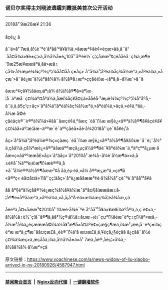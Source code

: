 ### 诺贝尔奖得主刘晓波遗孀刘霞抵美首次公开活动
------------------------

<div class="published">
 <span class="date" title="ä¸­å½æ¶é´">
  <time datetime="2018-09-26T21:36:10+08:00">
   2018å¹´9æ26æ¥ 21:36
  </time>
 </span>
</div>
<br/>
<div class="wsw">
 <span class="dateline">
  åçé¡¿ â
 </span>
 <p>
  å¨ä»å¹´7æä¸­å½è¯ºè´å°åå¹³å¥å¾ä¸»åææ³¢âè¢«èçæ­»âä¸å¨å¹´åå¤å¾ä»¥è±ç¦»ä¸­å½å½å±è¿10å¹´å®éè½¯ç¦çåææ³¢çéå­åéå¨ç¾ä¸æ¶é´9æ25æ¥ææäºä¸åä»æå±çå¾·å½æµè¾¾çº½çº¦ï¼åå¤åå ç±åç»´å°å¾ä¹¦åºéä¼åç¾å½æ°ä¸»åºéä¼ä¸»åçæ´»å¨ãè¿æ¯ä½è°åå¾å¾·å½å®å±æ²»ççåéé¦æ¬¡åºå¸­å¬å¼æ´»å¨ã
 </p>
 <p>
  åææ³¢çå¥½åãæµäº¡å¾·å½ä½å®¶å»äº¦æ­¦å¨äºæå¨ç¤¾äº¤åªä½ä¸åæï¼åç¥å¤çä»ååéå·²æµè¾¾çº½çº¦ï¼å°åºå¸­å¨ä¸ä¸å5ç¹ç±åç»´å°å¾ä¹¦åºéä¼åç¾å½æ°ä¸»åºéä¼ä¸»åçä¸»é¢ä¸ºâä¸­å½æ å©èçåéâçè®¨è®ºä¼ï¼ä»¥åå¨åæçé¢ä¸ºâæç ´éå¯ï¼æ æ§è¿«å®³ä½å®¶å¥âçé¢å¥ç¤¼ãå»äº¦æ­¦åæ¬äººæ¯è¯äººçåéå±åè·å¾2018å¹´çè¯¥å¥é¡¹ã
 </p>
 <p>
  åç»´å°å¾ä¹¦åºéä¼è®¾ç«çâæç ´éå¯ï¼æ æ§è¿«å®³ä½å®¶å¥âï¼æ¨å¨è¡¨å½°ä¸çåå½ä¸çå¼ºæè¿«å®³ãåæäººæçå¿µçä½å®¶ãè¯¥åºéä¼æ¯ä¸ºäºçºªå¿µæ·ååæ»ç»ãäººææå£«åç»´å°ãåç»´å°2010å¹´æ¾å¬å¼è´å½æ¶ä»»ä¸­å±é¢å¯¼äººè¡é¦æ¶ï¼æè®®ä¸­å±å¯¹å¼è®®ä½å®¶åææ³¢å åä¸èµ·èä¸»å¼ å®ªæ¿æ°ä¸»çé¶å«å®ªç« èå¤å¤ä»11å¹´çç¦ãåç»´å°è¿æååææ³¢è·å¾å½å¹´çè¯ºè´å°åå¹³å¥ã
 </p>
 <p>
  åå åº§è°ä¼çåå®¾è¿æç¾å½å¥ä¼¦æ¯äºå¤§å­¦ææãæ±å­¦å®¶é»å®åãæ°ä¸»åºéä¼ä¸»å¸­å¡å°Â·èä»æ¼ãæç¾å­¦èå¾åæ¸ç­ã
 </p>
 <p>
  åéèªä¸å¤«åææ³¢2010å¹´10æè·å¾è¯ºè´å°åå¹³å¥ä»¥æ¥ï¼äºå®ä¸ä¸ç´è¢«ä¸­å½å½å±è½¯ç¦å¨å®¶ä¸­ãå°½ç®¡å½å±å¤æ¬¡è¡¨ç¤ºï¼åéæ¯èªç±çï¼äº«æä¸­å½æ³å¾ä¿éçæææå©ï¼ä½å¥¹æ¶å»å¤äºè¢«çæ§ç¶æä¸ï¼æ²¡æè¡å¨èªç±ï¼çè³æ æ³ä¸ç¶æ¯åå¤çæ­£å¸¸éè®¯ï¼ä¹å æ­¤æ£ä¸ä¸¥éçå¿§éçåå å¿çãå¨å½éç¤¾ä¼æç»­ä¸æ­çååä¸ï¼ä¸­å½å½å±ä»å¹´7æä¸­åè®¸åéç¦»å¼ä¸­å½åå¾å¾·å½æ²»çã
 </p>
</div>

原文链接：https://www.voachinese.com/a/news-widow-of-liu-xiaobo-arrived-in-ny-20180926/4587947.html


------------------------
#### [禁闻聚合首页](https://github.com/gfw-breaker/banned-news/blob/master/README.md) &nbsp;|&nbsp; [Nginx反向代理](https://github.com/gfw-breaker/open-proxy/blob/master/README.md) &nbsp;|&nbsp;  [一键翻墙软件](https://github.com/gfw-breaker/nogfw/blob/master/README.md)